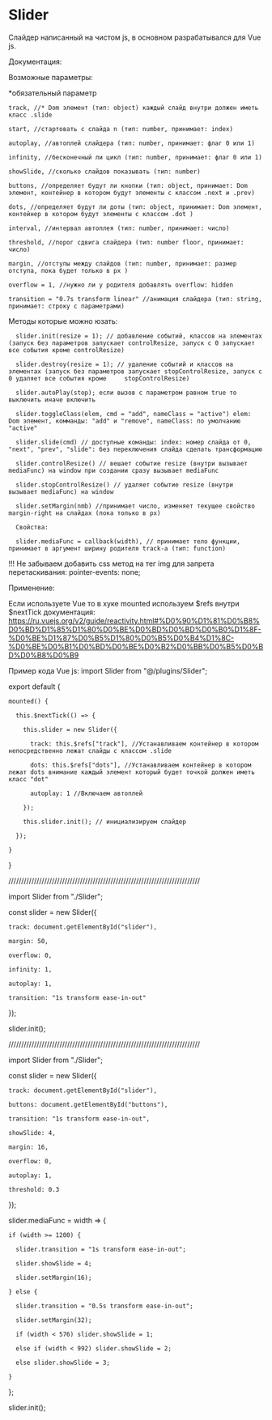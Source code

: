 # Slider 

Слайдер написанный на чистом js, в основном разрабатывался для Vue js.

Документация:
  
  Возможные параметры:

  *обязательный параметр

    track, //* Dom элемент (тип: object) каждый слайд внутри должен иметь класс .slide

    start, //стартовать с слайда n (тип: number, принимает: index)

    autoplay, //автоплей слайдера (тип: number, принимает: флаг 0 или 1)

    infinity, //бесконечный ли цикл (тип: number, принимает: флаг 0 или 1)

    showSlide, //сколько слайдов показывать (тип: number)

    buttons, //определяет будут ли кнопки (тип: object, принимает: Dom элемент, контейнер в котором будут элементы с классом .next и .prev)

    dots, //определяет будут ли доты (тип: object, принимает: Dom элемент, контейнер в котором будут элементы с классом .dot )

    interval, //интервал автоплея (тип: number, принимает: число)

    threshold, //порог сдвига слайдера (тип: number floor, принимает: число)

    margin, //отступы между слайдов (тип: number, принимает: размер отступа, пока будет только в px )

    overflow = 1, //нужно ли у родителя добавлять overflow: hidden

    transition = "0.7s transform linear" //анимация слайдера (тип: string, принимает: строку с параметрами)

   Методы которые можно юзать:

      slider.init(resize = 1); // добавление событий, классов на элементах (запуск без параметров запускает controlResize, запуск с 0 запускает все события кроме controlResize)

      slider.destroy(resize = 1); // удаление событий и классов на элементах (запуск без параметров запускает stopControlResize, запуск с 0 удаляет все события кроме     stopControlResize)

      slider.autoPlay(stop); если вызов с параметром равном true то выключить иначе включить

      slider.toggleClass(elem, cmd = "add", nameClass = "active") elem: Dom элемент, комманды: "add" и "remove", nameClass: по умолчанию "active" 

      slider.slide(cmd) // доступные команды: index: номер слайда от 0, "next", "prev", "slide": без переключения слайда сделать трансформацию

      slider.controlResize() // вешает событие resize (внутри вызывает mediaFunc) на window при создании сразу вызывает mediaFunc

      slider.stopControlResize() // удаляет событие resize (внутри вызывает mediaFunc) на window 

      slider.setMargin(nmb) //принимает число, изменяет текущее свойство margin-right на слайдах (пока только в px)

      Свойства:

      slider.mediaFunc = callback(width), // принимает тело функции, принимает в аргумент ширину родителя track-а (тип: function)
 
!!! Не забываем добавить css метод на тег img для запрета перетаскивания: pointer-events: none;

Применение: 

  Если используете Vue то в хуке mounted используем $refs внутри $nextTick 
  документация:
  https://ru.vuejs.org/v2/guide/reactivity.html#%D0%90%D1%81%D0%B8%D0%BD%D1%85%D1%80%D0%BE%D0%BD%D0%BD%D0%B0%D1%8F-%D0%BE%D1%87%D0%B5%D1%80%D0%B5%D0%B4%D1%8C-%D0%BE%D0%B1%D0%BD%D0%BE%D0%B2%D0%BB%D0%B5%D0%BD%D0%B8%D0%B9

  Пример кода Vue js:
  import Slider from "@/plugins/Slider";

  export default {

    mounted() {

      this.$nextTick(() => {

        this.slider = new Slider({

          track: this.$refs["track"], //Устанавливаем контейнер в котором непосредственно лежат слайды с классом .slide

          dots: this.$refs["dots"], //Устанавливаем контейнер в котором лежат dots внимание каждый элемент который будет точкой должен иметь класс "dot"

          autoplay: 1 //Включаем автоплей

        });

        this.slider.init(); // инициализируем слайдер

      });

    }

  }

  ///////////////////////////////////////////////////////////////////////////

  import Slider from "./Slider";

  const slider = new Slider({

    track: document.getElementById("slider"),

    margin: 50,

    overflow: 0,

    infinity: 1,

    autoplay: 1,

    transition: "1s transform ease-in-out"

  });

  slider.init();

  ///////////////////////////////////////////////////////////////////////////

  import Slider from "./Slider";

  const slider = new Slider({

    track: document.getElementById("slider"),

    buttons: document.getElementById("buttons"),

    transition: "1s transform ease-in-out",

    showSlide: 4,

    margin: 16,

    overflow: 0,

    autoplay: 1,

    threshold: 0.3

  });

  slider.mediaFunc = width => {

    if (width >= 1200) {

      slider.transition = "1s transform ease-in-out";

      slider.showSlide = 4;

      slider.setMargin(16);

    } else {

      slider.transition = "0.5s transform ease-in-out";

      slider.setMargin(32);

      if (width < 576) slider.showSlide = 1;

      else if (width < 992) slider.showSlide = 2;

      else slider.showSlide = 3;

    }

  };

  slider.init();

